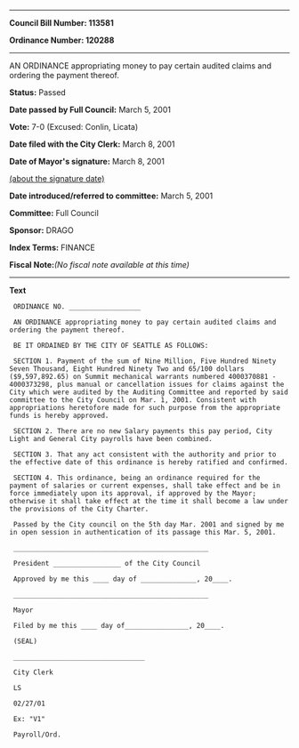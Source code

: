 

********

**Council Bill Number: 113581**
   
**Ordinance Number: 120288**
********

 AN ORDINANCE appropriating money to pay certain audited claims and ordering the payment thereof.

**Status:** Passed
   
**Date passed by Full Council:** March 5, 2001
   
**Vote:** 7-0 (Excused: Conlin, Licata)
   
**Date filed with the City Clerk:** March 8, 2001
   
**Date of Mayor's signature:** March 8, 2001
   
[(about the signature date)](/~public/approvaldate.htm)
   
   
   
**Date introduced/referred to committee:** March 5, 2001
   
**Committee:** Full Council
   
**Sponsor:** DRAGO
   
   
**Index Terms:** FINANCE

**Fiscal Note:**_(No fiscal note available at this time)_

********

**Text**
   
```
 ORDINANCE NO. __________________

 AN ORDINANCE appropriating money to pay certain audited claims and ordering the payment thereof.

 BE IT ORDAINED BY THE CITY OF SEATTLE AS FOLLOWS:

 SECTION 1. Payment of the sum of Nine Million, Five Hundred Ninety Seven Thousand, Eight Hundred Ninety Two and 65/100 dollars ($9,597,892.65) on Summit mechanical warrants numbered 4000370881 - 4000373298, plus manual or cancellation issues for claims against the City which were audited by the Auditing Committee and reported by said committee to the City Council on Mar. 1, 2001. Consistent with appropriations heretofore made for such purpose from the appropriate funds is hereby approved.

 SECTION 2. There are no new Salary payments this pay period, City Light and General City payrolls have been combined.

 SECTION 3. That any act consistent with the authority and prior to the effective date of this ordinance is hereby ratified and confirmed.

 SECTION 4. This ordinance, being an ordinance required for the payment of salaries or current expenses, shall take effect and be in force immediately upon its approval, if approved by the Mayor; otherwise it shall take effect at the time it shall become a law under the provisions of the City Charter.

 Passed by the City council on the 5th day Mar. 2001 and signed by me in open session in authentication of its passage this Mar. 5, 2001.

 _________________________________________________

 President _________________ of the City Council

 Approved by me this ____ day of ______________, 20____.

 _________________________________________________

 Mayor

 Filed by me this ____ day of________________, 20____.

 (SEAL)

 _________________________________

 City Clerk

 LS

 02/27/01

 Ex: "V1"

 Payroll/Ord.

```
